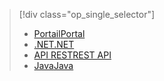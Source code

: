> [!div class="op_single_selector"]
> * [<span data-ttu-id="938a0-101">Portail</span><span class="sxs-lookup"><span data-stu-id="938a0-101">Portal</span></span>](../articles/media-services/media-services-portal-vod-get-started.md)
> * [<span data-ttu-id="938a0-102">.NET</span><span class="sxs-lookup"><span data-stu-id="938a0-102">.NET</span></span>](../articles/media-services/media-services-dotnet-get-started.md)
> * [<span data-ttu-id="938a0-103">API REST</span><span class="sxs-lookup"><span data-stu-id="938a0-103">REST API</span></span>](../articles/media-services/media-services-rest-get-started.md)
> * [<span data-ttu-id="938a0-104">Java</span><span class="sxs-lookup"><span data-stu-id="938a0-104">Java</span></span>](../articles/media-services/media-services-java-how-to-use.md)
> 
> 

